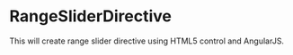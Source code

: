 RangeSliderDirective
====================

This will create range slider directive using HTML5 control and AngularJS.
